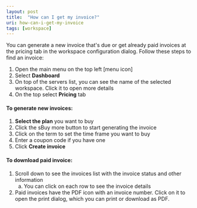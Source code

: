 ```yaml
---
layout: post
title:  "How can I get my invoice?"
uri: how-can-i-get-my-invoice
tags: [workspace]
---
```


<p>
    You can generate a new invoice that's due or get already paid invoices at the pricing tab in the workspace
    configuration dialog. Follow these steps to find an invoice:
</p>

<!--more-->

<ol>
    <li>Open the main menu on the top left [menu icon]</li>
    <li>Select <strong>Dashboard</strong></li>
    <li>On top of the servers list, you can see the name of the selected workspace. Click it to open more details</li>
    <li>On the top select <strong>Pricing</strong> tab</li>
</ol>


<h4>To generate new invoices:</h4>

<ol>
    <li><strong>Select the plan</strong> you want to buy</li>
    <li>Click the sBuy more button to start generating the invoice</li>
    <li>Click on the term to set the time frame you want to buy</li>
    <li>Enter a coupon code if you have one</li>
    <li>Click <strong>Create invoice</strong></li>
</ol>

<h4>To download paid invoice:</h4>

<ol>
    <li>
        Scroll down to see the invoices list with the invoice status and other information
        <ol type="a">
            <li>
                You can click on each row to see the invoice details
            </li>
        </ol>
    </li>
    <li>
        Paid invoices have the PDF icon with an invoice number. Click on it to open the print dialog, which you can
        print or download as PDF.
    </li>
</ol>